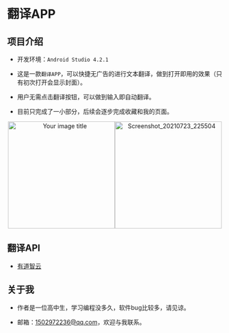 # 翻译APP
 ## 项目介绍

* 开发环境：```Android Studio 4.2.1```

* 这是一款```翻译APP```，可以快捷无广告的进行文本翻译，做到打开即用的效果（只有初次打开会显示封面）。
* 用户无需点击翻译按钮，可以做到输入即自动翻译。
* 目前只完成了一小部分，后续会逐步完成收藏和我的页面。

<p align="middle">
<img src="https://luoyingmm.oss-cn-shanghai.aliyuncs.com/img/Screenshot_20210723_225732.jpg" alt="Your image title" width="250"/><img src="https://luoyingmm.oss-cn-shanghai.aliyuncs.com/img/Screenshot_20210723_225504.jpg" alt="Screenshot_20210723_225504" width="250"/>
</p>

## 翻译API

* [有道智云](https://ai.youdao.com/)

## 关于我

* 作者是一位高中生，学习编程没多久，软件bug比较多，请见谅。

* 邮箱：1502972236@qq.com，欢迎与我联系。



  

  

  



